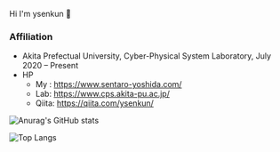 Hi I'm ysenkun 👋
### Affiliation
* Akita Prefectual University, Cyber-Physical System Laboratory, July 2020 – Present
* HP
  - My : https://www.sentaro-yoshida.com/
  - Lab: https://www.cps.akita-pu.ac.jp/
  - Qiita: https://qiita.com/ysenkun/

![Anurag's GitHub stats](https://github-readme-stats.vercel.app/api?username=ysenkun)

![Top Langs](https://github-readme-stats.vercel.app/api/top-langs/?username=ysenkun&layout=compact)
<!--
**ysenkun/ysenkun** is a ✨ _special_ ✨ repository because its `README.md` (this file) appears on your GitHub profile.

Here are some ideas to get you started:

- 🔭 I’m currently working on ...
- 🌱 I’m currently learning ...
- 👯 I’m looking to collaborate on ...
- 🤔 I’m looking for help with ...
- 💬 Ask me about ...
- 📫 How to reach me: ...
- 😄 Pronouns: ...
- ⚡ Fun fact: ...
-->
